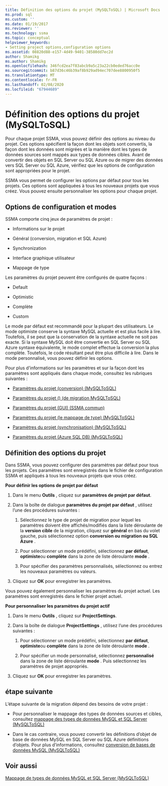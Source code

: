 ```yaml
---
title: Définition des options du projet (MySQLToSQL) | Microsoft Docs
ms.prod: sql
ms.custom: ''
ms.date: 01/19/2017
ms.reviewer: ''
ms.technology: ssma
ms.topic: conceptual
helpviewer_keywords:
- Setting project options,configuration options
ms.assetid: 08820d88-e157-4d49-9401-38580dd7ec2d
author: Shamikg
ms.author: Shamikg
ms.openlocfilehash: 346fcd2ea7f83abcb9a5c23a22cb0eded76acc0e
ms.sourcegitcommit: b87d36c46b39af8b929ad94ec707dee8800950f5
ms.translationtype: MT
ms.contentlocale: fr-FR
ms.lasthandoff: 02/08/2020
ms.locfileid: "67944689"
---
```

# <a name="setting-project-options-mysqltosql"></a>Définition des options du projet (MySQLToSQL)
Pour chaque projet SSMA, vous pouvez définir des options au niveau du projet. Ces options spécifient la façon dont les objets sont convertis, la façon dont les données sont migrées et la manière dont les types de données sources sont mappés aux types de données cibles.  Avant de convertir des objets en SQL Server ou SQL Azure ou de migrer des données vers SQL Server ou SQL Azure, vérifiez que les options de configuration sont appropriées pour le projet.  
  
SSMA vous permet de configurer les options par défaut pour tous les projets. Ces options sont appliquées à tous les nouveaux projets que vous créez. Vous pouvez ensuite personnaliser les options pour chaque projet.  
  
## <a name="configuration-options-and-modes"></a>Options de configuration et modes  
SSMA comporte cinq jeux de paramètres de projet :  
  
-   Informations sur le projet  
  
-   Général (conversion, migration et SQL Azure)  
  
-   Synchronization  
  
-   Interface graphique utilisateur  
  
-   Mappage de type  
  
Les paramètres du projet peuvent être configurés de quatre façons :  
  
-   Default  
  
-   Optimistic  
  
-   Complète  
  
-   Custom  
  
Le mode par défaut est recommandé pour la plupart des utilisateurs. Le mode optimiste conserve la syntaxe MySQL actuelle et est plus facile à lire. Toutefois, il se peut que la conservation de la syntaxe actuelle ne soit pas exacte. Si la syntaxe MySQL doit être convertie en SQL Server ou SQL Azure syntaxe équivalente, le mode complet effectue la conversion la plus complète. Toutefois, le code résultant peut être plus difficile à lire. Dans le mode personnalisé, vous pouvez définir les options.  
  
Pour plus d’informations sur les paramètres et sur la façon dont les paramètres sont appliqués dans chaque mode, consultez les rubriques suivantes :  
  
-   [Paramètres du projet &#40;conversion&#41; &#40;MySQLToSQL&#41;](../../ssma/mysql/project-settings-conversion-mysqltosql.md)  
  
-   [Paramètres du projet &#40;&#41; &#40;de migration MySQLToSQL&#41;](../../ssma/mysql/project-settings-migration-mysqltosql.md)  
  
-   [Paramètres du projet (GUI) (SSMA commun)](https://msdn.microsoft.com/cf06baf1-8714-48a3-95dc-781f6ca53693)  
  
-   [Paramètres du projet &#40;le mappage de type&#41; &#40;MySQLToSQL&#41;](../../ssma/mysql/project-settings-type-mapping-mysqltosql.md)  
  
-   [Paramètres du projet &#40;synchronisation&#41; &#40;MySQLToSQL&#41;](../../ssma/mysql/project-settings-synchronization-mysqltosql.md)  
  
-   [Paramètres du projet &#40;Azure SQL DB&#41; &#40;MySQLToSQL&#41;](../../ssma/mysql/project-settings-azure-sql-db-mysqltosql.md)  
  
## <a name="setting-project-options"></a>Définition des options du projet  
Dans SSMA, vous pouvez configurer des paramètres par défaut pour tous les projets. Ces paramètres sont enregistrés dans le fichier de configuration SSMA et appliqués à tous les nouveaux projets que vous créez.  
  
**Pour définir les options de projet par défaut**  
  
1.  Dans le menu **Outils** , cliquez sur **paramètres de projet par défaut**.  
  
2.  Dans la boîte de dialogue **paramètres du projet par défaut** , utilisez l’une des procédures suivantes :  
  
    1.  Sélectionnez le type de projet de migration pour lequel les paramètres doivent être affichés/modifiés dans la liste déroulante de la **version cible** de la migration, cliquez sur **général** en bas du volet gauche, puis sélectionnez option **conversion ou migration ou SQL Azure** .  
  
    2.  Pour sélectionner un mode prédéfini, sélectionnez **par défaut**, **optimiste**ou **complète** dans la zone de liste déroulante **mode** .  
  
    3.  Pour spécifier des paramètres personnalisés, sélectionnez ou entrez les nouveaux paramètres ou valeurs.  
  
3.  Cliquez sur **OK** pour enregistrer les paramètres.  
  
Vous pouvez également personnaliser les paramètres du projet actuel. Les paramètres sont enregistrés dans le fichier projet actuel.  
  
**Pour personnaliser les paramètres du projet actif**  
  
1.  Dans le menu **Outils** , cliquez sur **ProjectSettings**.  
  
2.  Dans la boîte de dialogue **ProjectSettings** , utilisez l’une des procédures suivantes :  
  
    1.  Pour sélectionner un mode prédéfini, sélectionnez **par défaut**, **optimiste**ou **complète** dans la zone de liste déroulante **mode** .  
  
    2.  Pour spécifier un mode personnalisé, sélectionnez **personnalisé** dans la zone de liste déroulante **mode** . Puis sélectionnez les paramètres de projet appropriés.  
  
3.  Cliquez sur **OK** pour enregistrer les paramètres.  
  
## <a name="next-step"></a>étape suivante  
L’étape suivante de la migration dépend des besoins de votre projet :  
  
-   Pour personnaliser le mappage des types de données sources et cibles, consultez [mappage des types de données MySQL et SQL Server &#40;MySQLToSQL&#41;](../../ssma/mysql/mapping-mysql-and-sql-server-data-types-mysqltosql.md)  
  
-   Dans le cas contraire, vous pouvez convertir les définitions d’objet de base de données MySQL en SQL Server ou SQL Azure définitions d’objets. Pour plus d’informations, consultez [conversion de bases de données MySQL &#40;MySQLToSQL&#41;](../../ssma/mysql/converting-mysql-databases-mysqltosql.md)  
  
## <a name="see-also"></a>Voir aussi  
[Mappage de types de données MySQL et SQL Server &#40;MySQLToSQL&#41;](../../ssma/mysql/mapping-mysql-and-sql-server-data-types-mysqltosql.md)  
  
